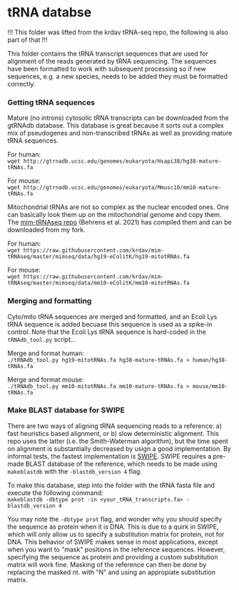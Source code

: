 # tRNA databse
!!! This folder was lifted from the krdav tRNA-seq repo, the following is also part of that !!!


This folder contains the tRNA transcript sequences that are used for alignment of the reads generated by tRNA sequencing.
The sequences have been formatted to work with subsequent processing so if new sequences, e.g. a new species, needs to be added they must be formatted correctly.


### Getting tRNA sequences
Mature (no introns) cytosolic tRNA transcripts can be downloaded from the gtRNAdb database.
This database is great because it sorts out a complex mix of pseudogenes and non-transcribed tRNAs as well as providing mature tRNA sequences.

For human:  
`wget http://gtrnadb.ucsc.edu/genomes/eukaryota/Hsapi38/hg38-mature-tRNAs.fa`

For mouse:  
`wget http://gtrnadb.ucsc.edu/genomes/eukaryota/Mmusc10/mm10-mature-tRNAs.fa`


Mitochondrial tRNAs are not so complex as the nuclear encoded ones.
One can basically look them up on the mitochondrial genome and copy them.
The [mim-tRNAseq repo](https://github.com/nedialkova-lab/mim-tRNAseq) (Behrens et al. 2021) has compiled them and can be downloaded from my fork.

For human:  
`wget https://raw.githubusercontent.com/krdav/mim-tRNAseq/master/mimseq/data/hg19-eColitK/hg19-mitotRNAs.fa`

For mouse:  
`wget https://raw.githubusercontent.com/krdav/mim-tRNAseq/master/mimseq/data/mm10-eColitK/mm10-mitotRNAs.fa`



### Merging and formatting
Cyto/mito tRNA sequences are merged and formatted, and an Ecoli Lys tRNA sequence is added becuase this sequence is used as a spike-in control.
Note that the Ecoli Lys tRNA sequence is hard-coded in the `tRNAdb_tool.py` script...


Merge and format human:  
`./tRNAdb_tool.py hg19-mitotRNAs.fa hg38-mature-tRNAs.fa > human/hg38-tRNAs.fa`

Merge and format mouse:  
`./tRNAdb_tool.py mm10-mitotRNAs.fa mm10-mature-tRNAs.fa > mouse/mm10-tRNAs.fa`


### Make BLAST database for SWIPE
There are two ways of aligning tRNA sequencing reads to a reference: a) fast heuristics based alignment, or b) slow deterministic alignment.
This repo uses the latter (i.e. the Smith-Waterman algorithm), but the time spent on alignment is substantially decreased by usign a good implementation.
By informal tests, the fastest implementation is [SWIPE](https://github.com/torognes/swipe).
SWIPE requires a pre-made BLAST database of the reference, which needs to be made using `makeblastdb` with the `-blastdb_version 4` flag.

To make this database, step into the folder with the tRNA fasta file and execute the following command:  
`makeblastdb -dbtype prot -in <your_tRNA_transcripts.fa> -blastdb_version 4`

You may note the `-dbtype prot` flag, and wonder why you should specify the sequence as protein when it is DNA.
This is due to a quirk in SWIPE, which will only allow us to specify a substitution matrix for protein, not for DNA.
This behavior of SWIPE makes sense in most applications, except when you want to "mask" positions in the reference sequences.
However, specifying the sequence as protein and providing a custom substitution matrix will work fine.
Masking of the reference can then be done by replacing the masked nt. with "N" and using an appropiate substitution matrix.





